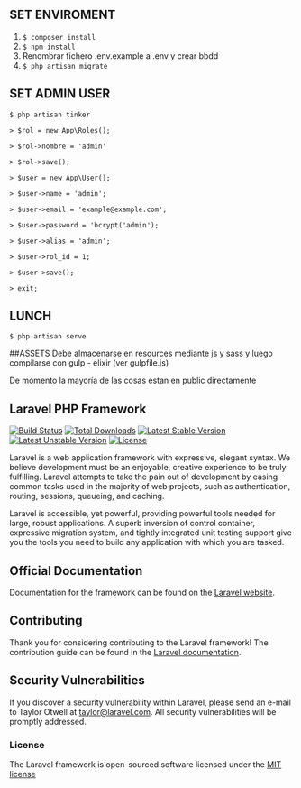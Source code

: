 ## SET ENVIROMENT

1. `$ composer install`
2. `$ npm install`
3. Renombrar fichero .env.example a .env y crear bbdd
4. `$ php artisan migrate`

## SET ADMIN USER
`$ php artisan tinker`

`> $rol = new App\Roles();`

`> $rol->nombre = 'admin'`

`> $rol->save();`

`> $user = new App\User();`

`> $user->name = 'admin';`

`> $user->email = 'example@example.com';`

`> $user->password = 'bcrypt('admin');`

`> $user->alias = 'admin';`

`> $user->rol_id = 1;`

`> $user->save();`

`> exit;`

## LUNCH
`$ php artisan serve`

##ASSETS
 Debe almacenarse en resources mediante js y sass y luego compilarse con gulp - elixir (ver gulpfile.js)

 De momento la mayoría de las cosas estan en public directamente


## Laravel PHP Framework

[![Build Status](https://travis-ci.org/laravel/framework.svg)](https://travis-ci.org/laravel/framework)
[![Total Downloads](https://poser.pugx.org/laravel/framework/d/total.svg)](https://packagist.org/packages/laravel/framework)
[![Latest Stable Version](https://poser.pugx.org/laravel/framework/v/stable.svg)](https://packagist.org/packages/laravel/framework)
[![Latest Unstable Version](https://poser.pugx.org/laravel/framework/v/unstable.svg)](https://packagist.org/packages/laravel/framework)
[![License](https://poser.pugx.org/laravel/framework/license.svg)](https://packagist.org/packages/laravel/framework)

Laravel is a web application framework with expressive, elegant syntax. We believe development must be an enjoyable, creative experience to be truly fulfilling. Laravel attempts to take the pain out of development by easing common tasks used in the majority of web projects, such as authentication, routing, sessions, queueing, and caching.

Laravel is accessible, yet powerful, providing powerful tools needed for large, robust applications. A superb inversion of control container, expressive migration system, and tightly integrated unit testing support give you the tools you need to build any application with which you are tasked.

## Official Documentation

Documentation for the framework can be found on the [Laravel website](http://laravel.com/docs).

## Contributing

Thank you for considering contributing to the Laravel framework! The contribution guide can be found in the [Laravel documentation](http://laravel.com/docs/contributions).

## Security Vulnerabilities

If you discover a security vulnerability within Laravel, please send an e-mail to Taylor Otwell at taylor@laravel.com. All security vulnerabilities will be promptly addressed.

### License

The Laravel framework is open-sourced software licensed under the [MIT license](http://opensource.org/licenses/MIT)
